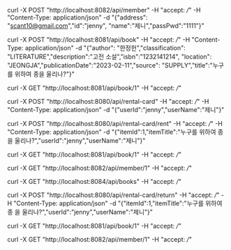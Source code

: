 curl -X POST "http://localhost:8082/api/member" -H "accept: */*" -H "Content-Type: application/json" -d "{\"address\":
\"scant10@gmail.com\",\"id\":\"jenny\", \"name\":\"제니\",\"passPwd\":\"1111\"}"

curl -X POST "http://localhost:8081/api/book" -H "accept: */*" -H "Content-Type: application/json" -d "{\"author\":
\"한정헌\",\"classification\": \"LITERATURE\",\"description\":\"고전 소설\",\"isbn\":\"1232141214\", \"location\":
\"JEONGJA\",\"publicationDate\":\"2023-02-11\",\"source\": \"SUPPLY\",\"title\":\"누구를 위하여 종을 울리나?\"}"

curl -X GET "http://localhost:8081/api/book/1" -H "accept: */*"

curl -X POST "http://localhost:8080/api/rental-card" -H "accept: */*" -H "Content-Type: application/json" -d "{\"userId\":\"jenny\",\"userName\":\"제니\"}"

curl -X POST "http://localhost:8080/api/rental-card/rent" -H "accept: */*" -H "Content-Type: application/json" -d "{\"itemId\":1,\"itemTitle\":\"누구를 위하여 종 을 울리나?\",\"userId\":\"jenny\",\"userName\":\"제니\"}"

curl -X GET "http://localhost:8081/api/book/1" -H "accept: */*"

curl -X GET "http://localhost:8082/api/member/1" -H "accept: */*"

curl -X GET "http://localhost:8084/api/books" -H "accept: */*"

curl -X POST "http://localhost:8080/api/rental-card/return" -H "accept: */*" -H "Content-Type: application/json" -d "{\"itemId\":1,\"itemTitle\":\"누구를 위하여 종 을 울리나?\",\"userId\":\"jenny\",\"userName\":\"제니\"}"

curl -X GET "http://localhost:8081/api/book/1" -H "accept: */*"

curl -X GET "http://localhost:8082/api/member/1" -H "accept: */*"